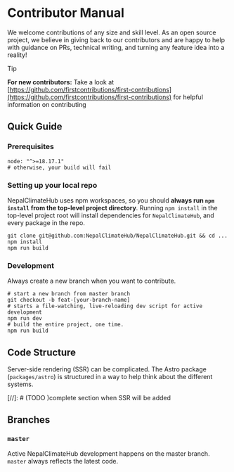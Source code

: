 # Contributor Manual

We welcome contributions of any size and skill level. As an open source project, we believe in giving back to our contributors and are happy to help with guidance on PRs, technical writing, and turning any feature idea into a reality!

> [!Tip]
>
> **For new contributors:** Take a look at [https://github.com/firstcontributions/first-contributions](https://github.com/firstcontributions/first-contributions) for helpful information on contributing

## Quick Guide

### Prerequisites

```shell
node: "^>=18.17.1"
# otherwise, your build will fail
```

### Setting up your local repo

NepalClimateHub uses npm workspaces, so you should **always run `npm install` from the top-level project directory**. Running `npm install` in the top-level project root will install dependencies for `NepalClimateHub`, and every package in the repo.

```shell
git clone git@github.com:NepalClimateHub/NepalClimateHub.git && cd ...
npm install
npm run build
```

### Development

Always create a new branch when you want to contribute.

```shell
# start a new branch from master branch
git checkout -b feat-[your-branch-name]
# starts a file-watching, live-reloading dev script for active development
npm run dev
# build the entire project, one time.
npm run build
```

## Code Structure

Server-side rendering (SSR) can be complicated. The Astro package (`packages/astro`) is structured in a way to help think about the different systems.

[//]: # (TODO  )complete section when SSR will be added

## Branches
### `master`

Active NepalClimateHub development happens on the master branch. `master` always reflects the latest code.
